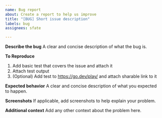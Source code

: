 ```yaml
---
name: Bug report
about: Create a report to help us improve
title: "[BUG] Short issue description"
labels: bug
assignees: sfate

---
```


**Describe the bug**
A clear and concise description of what the bug is.

**To Reproduce**

1. Add basic test that covers the issue and attach it
2. Attach test output
3. (Optional) Add test to https://go.dev/play/ and attach sharable link to it

**Expected behavior**
A clear and concise description of what you expected to happen.

**Screenshots**
If applicable, add screenshots to help explain your problem.

**Additional context**
Add any other context about the problem here.
